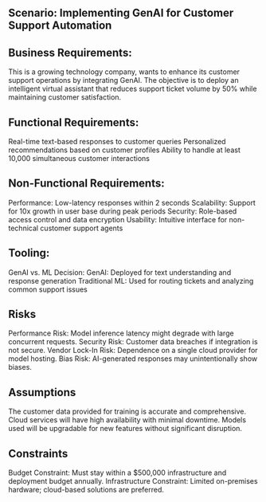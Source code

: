 ## Scenario: Implementing GenAI for Customer Support Automation

## Business Requirements:
This is a growing technology company, wants to enhance its customer support operations by integrating GenAI. The objective is to deploy an intelligent virtual assistant that reduces support ticket volume by 50% while maintaining customer satisfaction.

  ## Functional Requirements:
  Real-time text-based responses to customer queries
  Personalized recommendations based on customer profiles
  Ability to handle at least 10,000 simultaneous customer interactions
  
  ## Non-Functional Requirements:
  Performance: Low-latency responses within 2 seconds
  Scalability: Support for 10x growth in user base during peak periods
  Security: Role-based access control and data encryption
  Usability: Intuitive interface for non-technical customer support agents
  
  ## Tooling:
  GenAI vs. ML Decision:
  GenAI: Deployed for text understanding and response generation
  Traditional ML: Used for routing tickets and analyzing common support issues
  
## Risks
Performance Risk: Model inference latency might degrade with large concurrent requests.
Security Risk: Customer data breaches if integration is not secure.
Vendor Lock-In Risk: Dependence on a single cloud provider for model hosting.
Bias Risk: AI-generated responses may unintentionally show biases.

## Assumptions
The customer data provided for training is accurate and comprehensive.
Cloud services will have high availability with minimal downtime.
Models used will be upgradable for new features without significant disruption.

## Constraints
Budget Constraint: Must stay within a $500,000 infrastructure and deployment budget annually.
Infrastructure Constraint: Limited on-premises hardware; cloud-based solutions are preferred.

